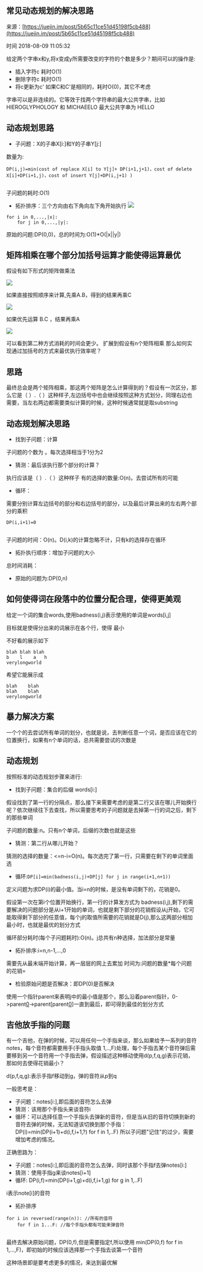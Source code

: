## 常见动态规划的解决思路

来源：[https://juejin.im/post/5b65c11ce51d45198f5cb488](https://juejin.im/post/5b65c11ce51d45198f5cb488)

时间 2018-08-09 11:05:32

 
给定两个字串x和y,将x变成y所需要改变的字符的个数是多少？期间可以的操作是:
 
 
* 插入字符c 耗时O(1) 
* 删除字符c 耗时O(1) 
* 将c更新为c' 如果C和C'是相同的，耗时O(0)，其它不考虑 
 
 
字串可以是非连续的。它等效于找两个字符串的最大公共字串，比如 HIEROGLYPHOLOGY 和 MICHAEELO 最大公共字串为 HELLO
 
## 动态规划思路
 
 
* 子问题：X的子串X[i:]和Y的子串Y[j:] 
 
 
数量为:
 
```
DP(i,j)=min(cost of replace X[i] to Y[j]+ DP(i+1,j+1)，cost of delete X[i]+DP(i+1,j)，cost of insert Y[j]+DP(i,j+1) )


```
 
子问题的耗时:O(1)
 
 
* 拓扑排序：三个方向由右下角向左下角开始执行 
   ![][0]
  
 
 
```
for i in 0,...,|x|:
    for j in 0,...,|y|:
```
 
原始的问题:DP(0,0)，总的时间为:O(1)*O(|x||y|)
 
## 矩阵相乘在哪个部分加括号运算才能使得运算最优
 
假设有如下形式的矩阵做乘法
 
 ![][1]
 
如果直接按照顺序来计算,先乘A.B，得到的结果再乘C
 
 ![][2]
 
如果优先运算 B.C ，结果再乘A
 
 ![][3]
 
可以看到第二种方式消耗的时间会更少。
 扩展到假设有n个矩阵相乘 
那么如何实现通过加括号的方式来最优执行效率呢？
 
## 思路
 
最终总会是两个矩阵相乘，那这两个矩阵是怎么计算得到的？假设有一次区分，那么它是（ ）.（ ）这种样子,左边括号中也会继续按照这种方式划分，同理右边也需要，当左右两边都需要类似计算的时候，这种时候通常就是取substring
 
## 动态规划解决思路
 
 
* 找到子问题：计算  
 
 
子问题的个数为 。每次选择相当于1分为2
 
 
* 猜测：最后该执行那个部分的计算？ 
 
 
执行应该是（ ）.（ ）这种样子 有的选择的数量:O(n)。去尝试所有的可能
 
 
* 循环：  
 
 
需要分别计算左边括号的部分和右边括号的部分，以及最后计算出来的左右两个部分的乘积
 
```
DP(i,i+1)=0


```
 
子问题的时间：O(n)。D(i,k)的计算忽略不计，只有k的选择存在循环
 
 
* 拓扑执行顺序：增加子问题的大小 
 
 
总时间消耗：
 
 
* 原始的问题为:DP(0,n) 
 
 
## 如何使得词在段落中的位置分配合理，使得更美观
 
给定一个词的集合words,使用badness(i,j)表示使用的单词是words[i,j]
 
目标就是使得分出来的词展示在各个行，使得 最小
 
  
不好看的展示如下
 
```
blah blah blah  
b    l    a   h  
verylongworld
```
 
希望它能展示成
 
```
blah    blah 
blah    blah  
verylongworld
```
 
 
 
## 暴力解决方案
 
一个个的去尝试所有单词的划分，也就是说，去判断任意一个词，是否应该在它的位置换行，如果有n个单词的话，总共需要尝试的次数是
 
## 动态规划
 
按照标准的动态规划步骤来进行:
 
 
* 找到子问题：集合的后缀 words[i:] 
 
 
假设找到了第一行的分隔点，那么接下来需要考虑的是第二行又该在哪儿开始换行呢？依次继续往下去查找，所以需要思考的子问题就是去掉第一行的词之后，剩下的那些单词
 
子问题的数量:n。只有n个单词，后缀的次数也就是这些
 
 
* 猜测：第二行从哪儿开始？ 
 
 
猜测的选择的数量：<=n-i=O(n)。每次选完了第一行，只需要在剩下的单词里面选
 
 
* 循环:`DP[i]=min(badness(i,j)+DP[j] for j in range(i+1,n+1))` 
 
 
定义问题为求DP(i)的最小值。当i=n的时候，是没有单词剩下的，花销是0。
 
假设第一次在第i个位置开始换行，第一行的计算发方式为 badness(i,j),剩下的需要解决的问题部分是从i+1开始的单词，也就是剩下部分的花销假设从j开始，它可能取得剩下部分的任意值，每个j的取值所需要的花销就是D(j),那么这两部分相加最小时，也就是最优的划分方式
 
循环部分耗时(每个子问题耗时):O(n)。j总共有n种选择，加法部分是常量
 
 
* 拓扑排序:i=n,n-1,...,0 
 
 
需要先从最末端开始计算，再一层层的网上去累加 时间为:问题的数量*每个问题的花销=
 
 
* 检验原始问题是否解决：即DP(0)是否解决 
 
 
使用一个指针parent来表明j中的最小值是那个，那么沿着parent指针，0->parent[0]->parent[parent[0]]一直到最后，即可得到最佳的划分方式
 
## 吉他放手指的问题
 
有一个吉他，在弹的时候，可以用任何一个手指来谈，那么如果给予一系列的音符notes，每个音符都需要用手(手指头取值 1,..,F)处理，每个手指去某个音符弹后需要移到另一个音符用一个手指去弹，假设描述这种移动使用d(p,f,q,g)表示花销，那如何去使得花销最小？
 
d(p,f,q,g):表示手指f移动到g，弹的音符从p到q
 
一般思考是：
 
 
* 子问题：notes[i:],即后面的音符怎么去弹 
* 猜测：该用那个手指头来谈音符i 
* 循环：可以选择任意一个手指头去弹新的音符，但是当从旧的音符切换到新的音符去弹的时候，无法知道该切换到那个手指： DP(i)=min(DP(i+1)+d(i,f,i+1,?) for f in 1,..F) 
 所以子问题"记住"的过少，需要增加考虑的情况。  
 
 
正确思路为：
 
 
* 子问题：notes[i:],即后面的音符怎么去弹，同时该那个手指f去弹notes[i:] 
* 猜测：使用手指g来谈notes[i+1] 
* 循环: DP(i,f)=min(DP(i+1,g)+d(i,f,i+1,g) for g in 1,..F) 
 
 
i表示note[i]的音符
 
 
* 拓扑排序 
 
 
```
for i in reversed(range(n)): //所有的音符
    for f in 1...F: //每个手指头都有可能来弹音符
    
```
 
最终去解决原始问题，DP(0,f),但是需要指定f,所以使用 min(DP(0,f) for f in 1,...,F)，即初始的时候应该选择那一个手指去谈第一个音符
 
这种场景即是要考虑更多的情况，来达到最优解
 


[0]: ./img/Qne6nmB.jpg
[1]: ./img/fe26za2.jpg
[2]: ./img/3aUrIjy.jpg
[3]: ./img/FjMzyyJ.jpg